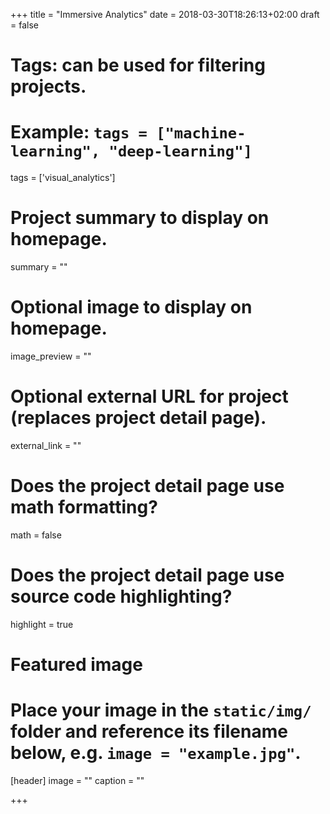 +++
title = "Immersive Analytics"
date = 2018-03-30T18:26:13+02:00
draft = false

# Tags: can be used for filtering projects.
# Example: `tags = ["machine-learning", "deep-learning"]`
tags = ['visual_analytics']

# Project summary to display on homepage.
summary = ""

# Optional image to display on homepage.
image_preview = ""

# Optional external URL for project (replaces project detail page).
external_link = ""

# Does the project detail page use math formatting?
math = false

# Does the project detail page use source code highlighting?
highlight = true

# Featured image
# Place your image in the `static/img/` folder and reference its filename below, e.g. `image = "example.jpg"`.
[header]
image = ""
caption = ""

+++
